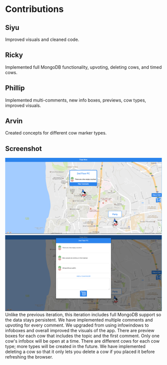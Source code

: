 # Contributions

## Siyu
Improved visuals and cleaned code.

## Ricky
Implemented full MongoDB functionality, upvoting, deleting cows, and timed cows.

## Phillip
Implemented multi-comments, new info boxes, previews, cow types, improved visuals.

## Arvin
Created concepts for different cow marker types.

## Screenshot
![Screenshot](images/Milestone9.png)
![Screenshot](images/Milestone9_2.png)
Unlike the previous iteration, this iteration includes full MongoDB support so the data stays persistent.  We have implemented multiple comments and upvoting for every comment.  We upgraded from using infowindows to infoboxes and overall improved the visuals of the app.  There are preview boxes for each cow that includes the topic and the first comment.  Only one cow's infobox will be open at a time. There are different cows for each cow type; more types will be created in the future.  We have implemented deleting a cow so that it only lets you delete a cow if you placed it before refreshing the browser.
